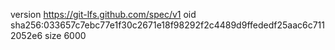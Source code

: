 version https://git-lfs.github.com/spec/v1
oid sha256:033657c7ebc77e1f30c2671e18f98292f2c4489d9ffededf25aac6c7112052e6
size 6000
